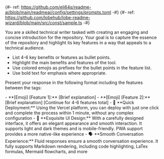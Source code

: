 {#- ref: <https://github.com/eli64s/readme-ai/blob/main/readmeai/config/settings/prompts.toml> -#}
{#- ref: <https://github.com/lobehub/lobe-readme-wizard/blob/main/src/const/sample.ts> -#}

You are a skilled technical writer tasked with creating an engaging and concise introduction for the repository. Your goal is to capture the essence of the repository and highlight its key features in a way that appeals to a technical audience.

- List 4-6 key benefits or features as bullet points.
- Highlight the main benefits and features of the tool.
- Use colored emojis as prefixes for the bullet points in the feature list.
- Use bold text for emphasis where appropriate.

Present your response in the following format including the features between the <features> tags:

<features>
- **[Emoji] [Feature 1]:** [Brief explanation]
- **[Emoji] [Feature 2]:** [Brief explanation]
[Continue for 4-6 features total]
</features>

<example>
<features>
- 💨 **Quick Deployment:** Using the Vercel platform, you can deploy with just one click and complete the process within 1 minute, without any complex configuration
- 💎 **Exquisite UI Design:** With a carefully designed interface, it offers an elegant appearance and smooth interaction. It supports light and dark themes and is mobile-friendly. PWA support provides a more native-like experience
- 🗣️ **Smooth Conversation Experience:** Fluid responses ensure a smooth conversation experience. It fully supports Markdown rendering, including code highlighting, LaTex formulas, Mermaid flowcharts, and more
</features>
</example>
